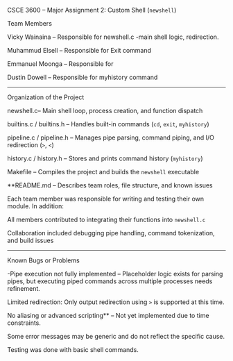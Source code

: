 CSCE 3600 – Major Assignment 2: Custom Shell (`newshell`)

 Team Members

Vicky Wainaina – Responsible for newshell.c -main shell logic, redirection.

Muhammud Elsell – Responsible for Exit command

Emmanuel Moonga – Responsible for 

Dustin Dowell – Responsible for myhistory command

---

Organization of the Project

newshell.c– Main shell loop, process creation, and function dispatch

builtins.c / builtins.h – Handles built-in commands (`cd`, `exit`, `myhistory`)

pipeline.c / pipeline.h – Manages pipe parsing, command piping, and I/O redirection (`>`, `<`)

history.c / history.h – Stores and prints command history (`myhistory`)

Makefile – Compiles the project and builds the `newshell` executable

**README.md – Describes team roles, file structure, and known issues

Each team member was responsible for writing and testing their own module. In addition:

All members contributed to integrating their functions into `newshell.c`

Collaboration included debugging pipe handling, command tokenization, and build issues

---

Known Bugs or Problems

-Pipe execution not fully implemented – Placeholder logic exists for parsing pipes, but executing piped commands across multiple processes needs refinement.

Limited redirection: Only output redirection using `>` is supported at this time.

No aliasing or advanced scripting** – Not yet implemented due to time constraints.

Some error messages may be generic and do not reflect the specific cause.

Testing was done with basic shell commands.
